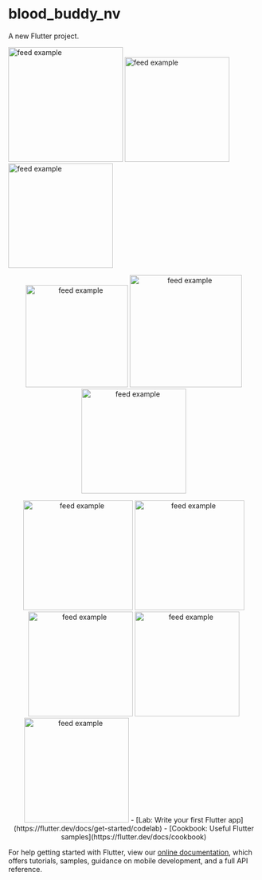 # blood_buddy_nv

A new Flutter project.

<img src="https://user-images.githubusercontent.com/87859856/173831305-d96e52c6-1287-4845-8c7d-7d4e213c7405.png?raw=true" alt="feed example" width="230"> 
<img src="https://user-images.githubusercontent.com/87859856/173831359-0587d4bd-d52d-4a8a-afcf-bfebf44d0412.png?raw=true" alt="feed example" width="210">

<img src="https://user-images.githubusercontent.com/87859856/173831375-fbc24562-1146-40bc-be89-a314a05c2513.png?raw=true" alt="feed example" width="210">
</p>
<p align ="center">
<img src="https://user-images.githubusercontent.com/87859856/173831394-8448f8c9-c902-4428-953d-ef43e2909b78.png?raw=true" alt="feed example" width="205">
<img src="https://user-images.githubusercontent.com/87859856/173831397-d45a59ce-9e0d-4c2b-9702-66f51b351bf7.png?raw=true" alt="feed example" width="225">
<img src="https://user-images.githubusercontent.com/87859856/173831403-fc41ebb3-aa94-411a-9e4b-5210571b3be3.png?raw=true" alt="feed example" width="210">
</p>
<p align = "center">
 <img src="https://user-images.githubusercontent.com/87859856/173831419-5820e4e1-3cd3-4914-9209-47dd51b9c8d9.png?raw=true" alt="feed example" width="220">
 <img src="https://user-images.githubusercontent.com/87859856/173831465-243cdb56-4ec1-44c1-b9dc-09835181ddf7.png" alt="feed example" width="220">
<img src="https://user-images.githubusercontent.com/87859856/173831475-eef557e0-51e8-4625-b34c-1b14d64d62fb.png?raw=true" alt="feed example" width="210">
  <img src="https://user-images.githubusercontent.com/87859856/173832359-4d41aef1-2c77-4c70-8905-8c3934f6b77d.png?raw=true" alt="feed example" width="210">
    <img src="https://user-images.githubusercontent.com/87859856/173832751-aebb10aa-d3ea-47bf-afba-da4fe756f827.png?raw=true" alt="feed example" width="210">
- [Lab: Write your first Flutter app](https://flutter.dev/docs/get-started/codelab)
- [Cookbook: Useful Flutter samples](https://flutter.dev/docs/cookbook)

For help getting started with Flutter, view our
[online documentation](https://flutter.dev/docs), which offers tutorials,
samples, guidance on mobile development, and a full API reference.
